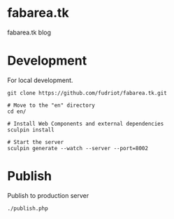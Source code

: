 fabarea.tk
==========

fabarea.tk blog


Development
===========

For local development.

	git clone https://github.com/fudriot/fabarea.tk.git

    # Move to the "en" directory
	cd en/

	# Install Web Components and external dependencies
	sculpin install

	# Start the server
	sculpin generate --watch --server --port=8002


Publish
=======

Publish to production server

	./publish.php

